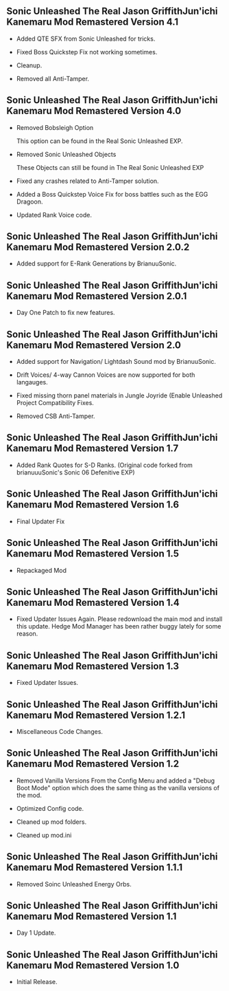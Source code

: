 ## Sonic Unleashed The Real Jason GriffithJun'ichi Kanemaru Mod Remastered Version 4.1

- Added QTE SFX from Sonic Unleashed for tricks.

- Fixed Boss Quickstep Fix not working sometimes.

- Cleanup.

- Removed all Anti-Tamper.

## Sonic Unleashed The Real Jason GriffithJun'ichi Kanemaru Mod Remastered Version 4.0

- Removed Bobsleigh Option
  
  This option can be found in the Real Sonic Unleashed EXP.
  
 - Removed Sonic Unleashed Objects
 
   These Objects can still be found in The Real Sonic Unleashed EXP
 
 - Fixed any crashes related to Anti-Tamper solution.
 
 - Added a Boss Quickstep Voice Fix for boss battles such as the EGG Dragoon.
 
 - Updated Rank Voice code.


## Sonic Unleashed The Real Jason GriffithJun'ichi Kanemaru Mod Remastered Version 2.0.2

- Added support for E-Rank Generations by BrianuuSonic.

## Sonic Unleashed The Real Jason GriffithJun'ichi Kanemaru Mod Remastered Version 2.0.1

- Day One Patch to fix new features.


## Sonic Unleashed The Real Jason GriffithJun'ichi Kanemaru Mod Remastered Version 2.0

- Added support for Navigation/ Lightdash Sound mod by BrianuuSonic. 

- Drift Voices/ 4-way Cannon Voices are now supported for both langauges.

- Fixed missing thorn panel materials in Jungle Joyride (Enable Unleashed Project Compatibility Fixes.

- Removed CSB Anti-Tamper.



## Sonic Unleashed The Real Jason GriffithJun'ichi Kanemaru Mod Remastered Version 1.7

- Added Rank Quotes for S-D Ranks. (Original code forked from brianuuuSonic's Sonic 06 Defenitive EXP)



## Sonic Unleashed The Real Jason GriffithJun'ichi Kanemaru Mod Remastered Version 1.6

- Final Updater Fix


## Sonic Unleashed The Real Jason GriffithJun'ichi Kanemaru Mod Remastered Version 1.5

- Repackaged Mod

## Sonic Unleashed The Real Jason GriffithJun'ichi Kanemaru Mod Remastered Version 1.4

- Fixed Updater Issues Again. Please redownload the main mod and install this update. Hedge Mod Manager has been rather buggy lately for some reason.


## Sonic Unleashed The Real Jason GriffithJun'ichi Kanemaru Mod Remastered Version 1.3

- Fixed Updater Issues.

## Sonic Unleashed The Real Jason GriffithJun'ichi Kanemaru Mod Remastered Version 1.2.1

- Miscellaneous Code Changes.



## Sonic Unleashed The Real Jason GriffithJun'ichi Kanemaru Mod Remastered Version 1.2

- Removed Vanilla Versions From the Config Menu and added a "Debug Boot Mode" option which does the same thing as the vanilla versions of the mod.

- Optimized Config code.

- Cleaned up mod folders.

- Cleaned up mod.ini

## Sonic Unleashed The Real Jason GriffithJun'ichi Kanemaru Mod Remastered Version 1.1.1

- Removed Soinc Unleashed Energy Orbs.


## Sonic Unleashed The Real Jason GriffithJun'ichi Kanemaru Mod Remastered Version 1.1

- Day 1 Update.


## Sonic Unleashed The Real Jason GriffithJun'ichi Kanemaru Mod Remastered Version 1.0

- Initial Release.
